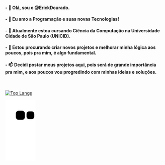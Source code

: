 <h4>- 👋 Olá, sou o @ErickDourado.</h4>
<h4>- 👀 Eu amo a Programação e suas novas Tecnologias!</h4>
<h4>- 🌱 Atualmente estou cursando Ciência da Computação na Universidade Cidade de São Paulo (UNICID).</h4>
<h4>- 💞️ Estou procurando criar novos projetos e melhorar minha lógica aos poucos, pois pra mim, é algo fundamental.</h4>
<h4>- 📫 Decidi postar meus projetos aqui, pois será de grande importância pra mim, e aos poucos vou progredindo com minhas ideias e soluções.</h4>

<br>

[![Top Langs](https://github-readme-stats.vercel.app/api/top-langs/?username=ErickDourado&theme=dark&bg_color=2b2bb2&layout=compact)](https://github.com/ErickDourado)

[![Snake animation](https://github.com/ErickDourado/ErickDourado/blob/output/github-contribution-grid-snake.svg)](https://github.com/ErickDourado)
